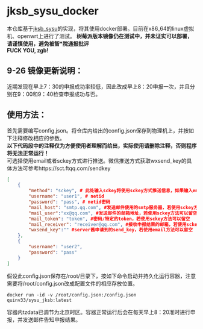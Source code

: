 # jksb_sysu_docker
本仓库基于[jksb_sysu](https://github.com/tomatoF/jksb_sysu "中山大学健康傻逼")的实现，将其使用docker部署。目前在x86_64的linux虚拟机、openwrt上进行了测试。
**树莓派版本镜像仍在测试中，并未证实可以部署，请谨慎使用，避免被智*院通报批评**
<br>**FUCK YOU, zgb!**
## 9-26 镜像更新说明：
近期发现在早上7：30的申报成功率较低，因此改成早上8：20申报一次，并且分别在9：00和9：40检查申报成功与否。
## 使用方法：
首先需要编写config.json。将仓库内给出的config.json保存到物理机上，并按如下注释修改相应的参数。
<br>**以下代码段中的注释仅为方便使用者理解而给出，实际使用请删除注释，否则程序将无法正常运行！**
<br>可选择使用email或者sckey方式进行推送。微信推送方式获取wxsend_key的具体方法可参考https://sct.ftqq.com/sendkey
```json
[
    {
        "method": "sckey", # 此处输入sckey将使用sckey方式推送信息，如果输入email则发送email，输入tgbot则(未实现)
        "username": "user1", # netid
        "password": "pass", # netid密码
        "mail_host": "smtp.qq.com", #发送邮件使用的smtp服务器，若使用sckey方法可以留空
        "mail_user":"xx@qq.com", #发送邮件的邮箱地址，若使用sckey方法可以留空
        "mail_token": "token", #密码/特定的token，若使用sckey方法可以留空
        "mail_receiver": "receiver@qq.com", #接收申报结果的邮箱，若使用sckey方法可以留空
        "wxsend_key":"" #server酱申请到的send_key，若使用email方法可以留空
    },
    {
        "username": "user2",
        "password": "pass"
    }
]
```
假设此config.json保存在/root/目录下，按如下命令启动并持久化运行容器，注意需要将/root/config.json改成配置文件的相应存放位置。
```docker
docker run -id -v /root/config.json:/config.json quinv33/sysu_jksb:latest 
```
容器内tzdata已调节为北京时区。容器正常运行后会在每天早上8：20准时进行申报，并发送邮件告知申报结果。

